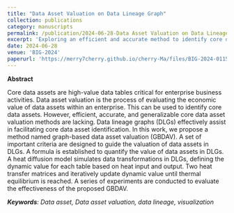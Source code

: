 ```yaml
---
title: "Data Asset Valuation on Data Lineage Graph"
collection: publications
category: manuscripts
permalink: /publication/2024-06-28-Data Asset Valuation on Data Lineage Graph
excerpt: 'Exploring an efficient and accurate method to identify core data assets in data assets. '
date: 2024-06-28
venue: 'BIG-2024'
paperurl: 'https://merry7cherry.github.io/cherry-Ma/files/BIG-2024-0115_Proof_hi.pdf'
---
```


**Abstract**

Core data assets are high-value data tables critical for enterprise business activities. Data asset valuation is the process of evaluating the economic value of data assets within an enterprise. This can be used to identify core data assets. However, efficient, accurate, and generalizable core data asset valuation methods are lacking. Data lineage graphs (DLGs) effectively assist in facilitating core data asset identification. In this work, we propose a method named graph-based data asset valuation (GBDAV). A set of important criteria are designed to guide the valuation of data assets in DLGs. A formula is established to quantify the value of data assets in DLGs. A heat diffusion model simulates data transformations in DLGs, defining the dynamic value for each table based on heat input and output. Two heat transfer matrices and iteratively update dynamic value until thermal equilibrium is reached. A series of experiments are conducted to evaluate the effectiveness of the proposed GBDAV.

_**Keywords**: Data asset, Data asset valuation, data lineage, visualization_
